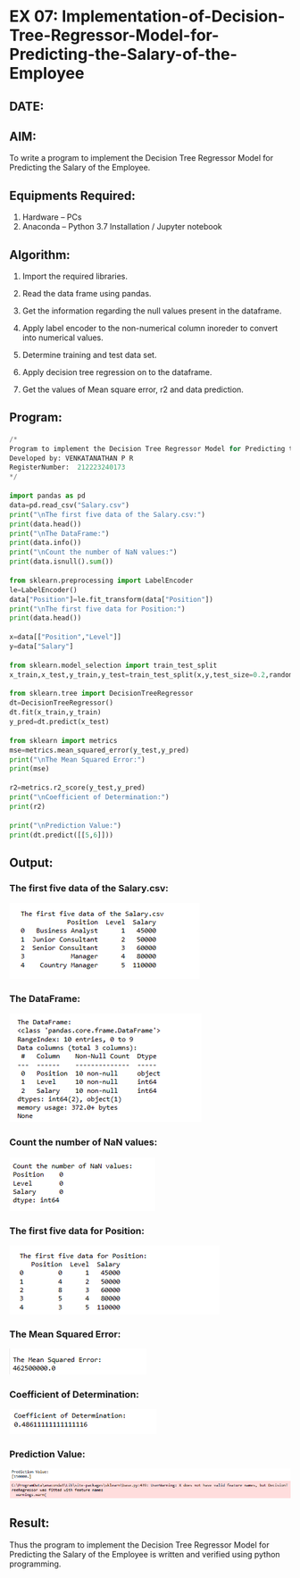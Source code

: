 # EX 07: Implementation-of-Decision-Tree-Regressor-Model-for-Predicting-the-Salary-of-the-Employee

## DATE:

## AIM:
To write a program to implement the Decision Tree Regressor Model for Predicting the Salary of the Employee.

## Equipments Required:
1. Hardware – PCs
2. Anaconda – Python 3.7 Installation / Jupyter notebook

## Algorithm:

1. Import the required libraries.

2. Read the data frame using pandas.
3. Get the information regarding the null values present in the dataframe.
4. Apply label encoder to the non-numerical column inoreder to convert into numerical values.
5. Determine training and test data set.
6. Apply decision tree regression on to the dataframe.
7. Get the values of Mean square error, r2 and data prediction.

## Program:
```python
/*
Program to implement the Decision Tree Regressor Model for Predicting the Salary of the Employee.
Developed by: VENKATANATHAN P R
RegisterNumber:  212223240173
*/

import pandas as pd
data=pd.read_csv("Salary.csv")
print("\nThe first five data of the Salary.csv:")
print(data.head())
print("\nThe DataFrame:")
print(data.info())
print("\nCount the number of NaN values:")
print(data.isnull().sum())

from sklearn.preprocessing import LabelEncoder
le=LabelEncoder()
data["Position"]=le.fit_transform(data["Position"])
print("\nThe first five data for Position:")
print(data.head())

x=data[["Position","Level"]]
y=data["Salary"]

from sklearn.model_selection import train_test_split
x_train,x_test,y_train,y_test=train_test_split(x,y,test_size=0.2,random_state=2)

from sklearn.tree import DecisionTreeRegressor
dt=DecisionTreeRegressor()
dt.fit(x_train,y_train)
y_pred=dt.predict(x_test)

from sklearn import metrics
mse=metrics.mean_squared_error(y_test,y_pred)
print("\nThe Mean Squared Error:")
print(mse)

r2=metrics.r2_score(y_test,y_pred)
print("\nCoefficient of Determination:")
print(r2)

print("\nPrediction Value:")
print(dt.predict([[5,6]]))

```

## Output:

### The first five data of the Salary.csv:

![alt text](<Screenshot 2024-04-22 201208.png>)

### The DataFrame:

![alt text](<Screenshot 2024-04-22 201215.png>)

### Count the number of NaN values:

![alt text](<Screenshot 2024-04-22 201221.png>)

### The first five data for Position:

![alt text](<Screenshot 2024-04-22 201227.png>)

### The Mean Squared Error:

![alt text](<Screenshot 2024-04-22 201242.png>)

### Coefficient of Determination:

![alt text](image.png)

### Prediction Value:

![alt text](<Screenshot 2024-04-22 201822.png>)

## Result:
Thus the program to implement the Decision Tree Regressor Model for Predicting the Salary of the Employee is written and verified using python programming.
